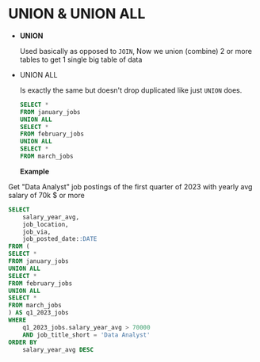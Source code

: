 # UNION & UNION ALL

- **UNION**

  Used basically as opposed to `JOIN`, Now we union (combine) 2 or more tables to get 1 single big table of data

- UNION ALL

  Is exactly the same but doesn't drop duplicated like just `UNION` does. 

  ```sql
  SELECT *
  FROM january_jobs
  UNION ALL
  SELECT *
  FROM february_jobs
  UNION ALL
  SELECT *
  FROM march_jobs
  ```

  **Example**

Get "Data Analyst" job postings of the first quarter of 2023 with yearly avg salary of 70k $ or more

```sql
SELECT
    salary_year_avg,
    job_location,
    job_via,
    job_posted_date::DATE
FROM (
SELECT *
FROM january_jobs
UNION ALL
SELECT *
FROM february_jobs
UNION ALL
SELECT *
FROM march_jobs
) AS q1_2023_jobs
WHERE
    q1_2023_jobs.salary_year_avg > 70000
    AND job_title_short = 'Data Analyst'
ORDER BY
    salary_year_avg DESC
```

